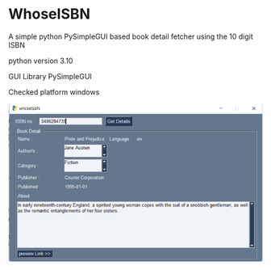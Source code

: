 # WhoseISBN
A simple python PySimpleGUI based book detail fetcher using the 10 digit ISBN

python version 3.10

GUI Library PySimpleGUI

Checked platform windows

![](screenshots/screenshot1.png)
